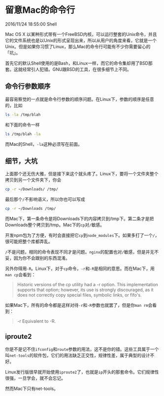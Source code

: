 # 留意Mac的命令行
2016/11/24 18:55:00
Shell


Mac OS X 以某种形式带有一个FreeBSD内核，可以运行整套的Unix命令，并且它的文件系统也是以Unix的形式呈现出来，所以从用户的角度来看，它就是一个Unix。但是如果你习惯了Linux，那么Mac的命令行可能有不少你需要留心的「坑」。

首先它的默认Shell使用的是Bash，和Linux一样，而它的命令集却用了BSD那套。这就经常引人犯错。GNU跟BSD的工具，在很多细节上不同。


## 命令行参数顺序

最容易察觉的一点就是命令行参数的顺序问题。在Linux下，参数的顺序是任意的，比如

```sh
ls -la /tmp/blah
```

和下面的命令一样

```sh
ls /tmp/blah -la
```

而Mac的Shell，`-la`这种必须写在前面。


## 细节，大坑

上面那个还无伤大雅，但是接下来这个就头疼了。Linux下，要将一个文件夹整个拷贝到另一个文件夹下，你会

```sh
cp -r ~/Downloads/ /tmp/
```

最后那个`/`不影响语义，所以你也可以写成

```sh
cp -r ~/Downloads /tmp/
```

而Mac下，第一条命令是将Downloads下的内容拷贝到/tmp下。第二条才是把Downloads整个拷贝到/tmp。Mac下的`cp`对`/`敏感。

开发npm包为了方便，有时会直接把它`cp`到`node_modules`下。如果多打了一个`/`，很可能把整个库都弄乱。

`/`不是问题，相同的命令表现不同才是问题。`nginx`的配置也对`/`敏感，但是并无不妥，因为你不会跟别的东西混淆。

另外你得用`-R`。Linux下，对于`cp`命令，`-r`和`-R`是相同的意思。而在Mac下，用`man cp`会看到：

> Historic versions of the cp utility had a -r option.  This implementation
supports that option; however, its use is strongly discouraged, as it
does not correctly copy special files, symbolic links, or fifo's.

如果Mac下，所有的命令都是这样对待`-r`和`-R`参数也就罢了，但是你`man rm`会看到：

> -r          Equivalent to -R.


## iproute2

你是不是记不住`ifconfig`和`route`参数的用法，这不是你的错。这些工具属于一个叫`net-tools`的软件包，它们的用法缺乏正交性，规律性差，属于典型的设计不好。

Linux发行版很早就开始使用`iproute2`了，也就是`ip`开头的那套命令。它们规律性很强，一旦学会，就不会忘记。

然而Mac下只有net-tools。
